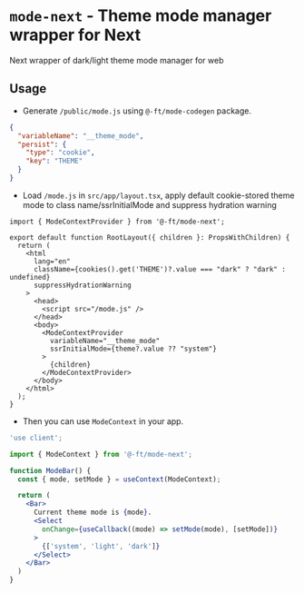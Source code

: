 # `mode-next` - Theme mode manager wrapper for Next

Next wrapper of dark/light theme mode manager for web

## Usage

- Generate `/public/mode.js` using `@-ft/mode-codegen` package.

```json
{
  "variableName": "__theme_mode",
  "persist": {
    "type": "cookie",
    "key": "THEME"
  }
}
```

- Load `/mode.js` in `src/app/layout.tsx`, apply default cookie-stored theme mode to class name/ssrInitialMode and suppress hydration warning

```tsx
import { ModeContextProvider } from '@-ft/mode-next';

export default function RootLayout({ children }: PropsWithChildren) {
  return (
    <html
      lang="en"
      className={cookies().get('THEME')?.value === "dark" ? "dark" : undefined}
      suppressHydrationWarning
    >
      <head>
        <script src="/mode.js" />
      </head>
      <body>
        <ModeContextProvider
          variableName="__theme_mode"
          ssrInitialMode={theme?.value ?? "system"}
        >
          {children}
        </ModeContextProvider>
      </body>
    </html>
  );
}
```

- Then you can use `ModeContext` in your app.

```jsx
'use client';

import { ModeContext } from '@-ft/mode-next';

function ModeBar() {
  const { mode, setMode } = useContext(ModeContext);

  return (
    <Bar>
      Current theme mode is {mode}.
      <Select
        onChange={useCallback((mode) => setMode(mode), [setMode])}
      >
        {['system', 'light', 'dark']}
      </Select>
    </Bar>
  )
}

```
